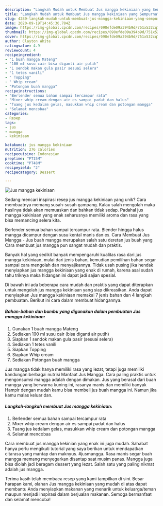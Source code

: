 ```yaml
---
description: "Langkah Mudah untuk Membuat Jus mangga kekiniaan yang Sempurna"
title: "Langkah Mudah untuk Membuat Jus mangga kekiniaan yang Sempurna"
slug: 4289-langkah-mudah-untuk-membuat-jus-mangga-kekiniaan-yang-sempurna
date: 2020-09-19T14:45:30.784Z
image: https://img-global.cpcdn.com/recipes/090efde09a394b9d/751x532cq70/jus-mangga-kekiniaan-foto-resep-utama.jpg
thumbnail: https://img-global.cpcdn.com/recipes/090efde09a394b9d/751x532cq70/jus-mangga-kekiniaan-foto-resep-utama.jpg
cover: https://img-global.cpcdn.com/recipes/090efde09a394b9d/751x532cq70/jus-mangga-kekiniaan-foto-resep-utama.jpg
author: Clayton White
ratingvalue: 4.9
reviewcount: 4
recipeingredient:
- "1 buah mangga Mateng"
- "100 ml susu cair bisa diganti air putih"
- "1 sendok makan gula pasir sesuai selera"
- "1 tetes vanili"
- " Topping"
- " Whip cream"
- "Potongan buah mangga"
recipeinstructions:
- "Berlender semua bahan sampai tercampur rata"
- "Mixer whip cream dengan air es sampai padat dan halus"
- "Tuang jus kedalam gelas, masukkan whip cream dan potongan mangga"
- "Selamat mencobaa"
categories:
- Resep
tags:
- jus
- mangga
- kekiniaan

katakunci: jus mangga kekiniaan 
nutrition: 276 calories
recipecuisine: Indonesian
preptime: "PT15M"
cooktime: "PT48M"
recipeyield: "2"
recipecategory: Dessert

---
```



![Jus mangga kekiniaan](https://img-global.cpcdn.com/recipes/090efde09a394b9d/751x532cq70/jus-mangga-kekiniaan-foto-resep-utama.jpg)

Sedang mencari inspirasi resep jus mangga kekiniaan yang unik? Cara membuatnya memang susah-susah gampang. Kalau salah mengolah maka hasilnya tidak akan memuaskan dan bahkan tidak sedap. Padahal jus mangga kekiniaan yang enak seharusnya memiliki aroma dan rasa yang bisa memancing selera kita.

Berlender semua bahan sampai tercampur rata. Blender hingga halus mangga dicampur dengan susu kental manis dan es. Cara Membuat Jus Mangga - Jus buah mangga merupakan salah satu deretan jus buah yang Cara membuat jus mangga pun sangat mudah dan praktis.

Banyak hal yang sedikit banyak mempengaruhi kualitas rasa dari jus mangga kekiniaan, mulai dari jenis bahan, kemudian pemilihan bahan segar sampai cara mengolah dan menyajikannya. Tidak usah pusing jika hendak menyiapkan jus mangga kekiniaan yang enak di rumah, karena asal sudah tahu triknya maka hidangan ini dapat jadi sajian spesial.


Di bawah ini ada beberapa cara mudah dan praktis yang dapat diterapkan untuk mengolah jus mangga kekiniaan yang siap dikreasikan. Anda dapat menyiapkan Jus mangga kekiniaan memakai 7 jenis bahan dan 4 langkah pembuatan. Berikut ini cara dalam membuat hidangannya.

<!--inarticleads1-->

##### Bahan-bahan dan bumbu yang digunakan dalam pembuatan Jus mangga kekiniaan:

1. Gunakan 1 buah mangga Mateng
1. Sediakan 100 ml susu cair (bisa diganti air putih)
1. Siapkan 1 sendok makan gula pasir (sesuai selera)
1. Sediakan 1 tetes vanili
1. Siapkan  Topping
1. Siapkan  Whip cream
1. Sediakan Potongan buah mangga


Jus mangga tidak hanya memiliki rasa yang lezat, tetapi juga memiliki kandungan berbagai nutrisi Manfaat Jus Mangga. Cara paling praktis untuk mengonsumsi mangga adalah dengan dimakan. Jus yang berasal dari buah mangga yang berwarna kuning ini, rasanya manis dan memiliki banyak Hampir dengan mudah kamu bisa membeli jus buah mangga ini. Namun jika kamu malas keluar dan. 

<!--inarticleads2-->

##### Langkah-langkah membuat Jus mangga kekiniaan:

1. Berlender semua bahan sampai tercampur rata
1. Mixer whip cream dengan air es sampai padat dan halus
1. Tuang jus kedalam gelas, masukkan whip cream dan potongan mangga
1. Selamat mencobaa


Cara membuat jus mangga kekinian yang enak ini juga mudah. Sahabat hanya perlu mengikuti tutorial yang saya berikan untuk mendapatkan citarasa yang mantap dan maknyus. #jusmangga. Rasa manis segar buah mangga memang menyegarkan disantap saat musim panas. Mangga juga bisa diolah jadi beragam dessert yang lezat. Salah satu yang paling nikmat adalah jus mangga. 

Terima kasih telah membaca resep yang kami tampilkan di sini. Besar harapan kami, olahan Jus mangga kekiniaan yang mudah di atas dapat membantu Anda menyiapkan makanan yang menarik untuk keluarga/teman maupun menjadi inspirasi dalam berjualan makanan. Semoga bermanfaat dan selamat mencoba!
